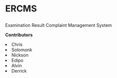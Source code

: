 # <p style="align:center">ERCMS</p>
Examination Result Complaint Management System

**Contributors**
<li>Chris</li>
<li>Solomonk</li>
<li>Nickson</li>
<li>Edipo</li>
<li>Alvin</li>
<li>Derrick</li>
